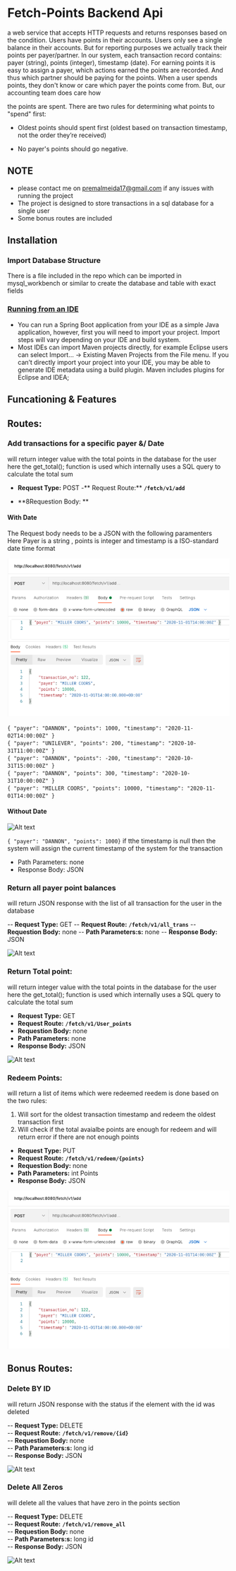 # Fetch-Points Backend Api

a web service that accepts HTTP requests and returns responses based on the condition. Users have points in their accounts. Users only see a single balance in their accounts. But for reporting purposes we actually track their points per payer/partner. In our system, each transaction record contains: payer (string), points (integer), timestamp (date). 
For earning points it is easy to assign a payer, which actions earned the points are recorded. And thus which partner should be paying for the points. 
When a user spends points, they don't know or care which payer the points come from. But, our accounting team does care how 

the points are spent. There are two rules for determining what points to "spend" first: 
* Oldest points should spent first (oldest based on transaction timestamp, not the order they’re received)  
 
* No payer's points should go negative. 

## NOTE
- please contact me on premalmeida17@gmail.com if any issues with running the project
- The project is designed to store transactions in a sql database for a single user
- Some bonus routes are included

## Installation

### Import Database Structure
There is a file included in the repo which can be imported in mysql_workbench or similar to create the database and table with exact fields

### [Running from an IDE](https://docs.spring.io/spring-boot/docs/1.5.16.RELEASE/reference/html/using-boot-running-your-application.html)
* You can run a Spring Boot application from your IDE as a simple Java application, however, first you will need to import your project. Import steps will vary depending on your IDE and build system. 
* Most IDEs can import Maven projects directly, for example Eclipse users can select Import…​ → Existing Maven Projects from the File menu.
If you can’t directly import your project into your IDE, you may be able to generate IDE metadata using a build plugin. Maven includes plugins for Eclipse and IDEA;


## Funcationing & Features


##  Routes:

### Add transactions for a specific payer &/ Date
will return integer value with the total points in the database for the user here the get_total(); function is used which internally uses a SQL query to calculate the total sum

- **Request Type:** POST
-** Request Route:** **```/fetch/v1/add```**

- **8Requestion Body: **

#### With Date
The Request body needs to be a JSON with the following paramenters<br>
Here Payer is a string , points is integer and timestamp is a ISO-standard date time format<br>

![Alt text](https://github.com/Prem-almeida/Fetch/blob/master/Fetch-points/Screenshots/add.png?raw=true)

```{ "payer": "DANNON", "points": 1000, "timestamp": "2020-11-02T14:00:00Z" } ```<br>
```{ "payer": "UNILEVER", "points": 200, "timestamp": "2020-10-31T11:00:00Z" } ```<br>
```{ "payer": "DANNON", "points": -200, "timestamp": "2020-10-31T15:00:00Z" } ```<br>
```{ "payer": "DANNON", "points": 300, "timestamp": "2020-10-31T10:00:00Z" } ```<br>
```{ "payer": "MILLER COORS", "points": 10000, "timestamp": "2020-11-01T14:00:00Z" } ```<br>

#### Without Date

![Alt text](https://github.com/Prem-almeida/Fetch/blob/master/Fetch-points/Screenshots/add_wo.png?raw=true)

```{ "payer": "DANNON", "points": 1000}```
if tthe timestamp is null then the system will assign the current timestamp of the system for the transaction


- Path Parameters: none
- Response Body: JSON


### Return all payer point balances
will return JSON response with the list of all transaction for the user in the database 

-- **Request Type:** GET
-- **Request Route:** **```/fetch/v1/all_trans```**
-- **Requestion Body:** none
-- **Path Parameters:s:** none
-- **Response Body:** JSON

![Alt text](https://github.com/Prem-almeida/Fetch/blob/master/Fetch-points/Screenshots/all_trans.png?raw=true)

### Return Total point:
will return integer value with the total points in the database for the user here the get_total(); function is used which internally uses a SQL query to calculate the total sum

- **Request Type:** GET
- **Request Route:** **```/fetch/v1/User_points```**
- **Requestion Body:** none
- **Path Parameters:** none
- **Response Body:** JSON


![Alt text](https://github.com/Prem-almeida/Fetch/blob/master/Fetch-points/Screenshots/user_points.png?raw=true)


### Redeem Points:
will return a list of items which were redeemed
reedem is done based on the two rules: 
1. Will sort for the oldest transaction timestamp and redeem the oldest transaction first
2. Will check if the total avaialbe points are enough for redeem and will return error if there are not enough points

- **Request Type:** PUT
- **Request Route:** **```/fetch/v1/redeem/{points}```**
- **Requestion Body:** none
- **Path Parameters:** int Points
- **Response Body:** JSON


![Alt text](https://github.com/Prem-almeida/Fetch/blob/master/Fetch-points/Screenshots/add.png?raw=true)

## Bonus Routes:

### Delete BY ID
will return JSON response with the status if the element with the id was deleted

-- **Request Type:** DELETE<br>
-- **Request Route:** **```/fetch/v1/remove/{id}```**<br>
-- **Requestion Body:** none<br>
-- **Path Parameters:s:** long id<br>
-- **Response Body:** JSON<br>

![Alt text](https://github.com/Prem-almeida/Fetch/blob/master/Fetch-points/Screenshots/remove_id.png?raw=true)

### Delete All Zeros
will delete all the values that have zero in the points section

-- **Request Type:** DELETE<br>
-- **Request Route:** **```/fetch/v1/remove_all```**<br>
-- **Requestion Body:** none<br>
-- **Path Parameters:s:** long id<br>
-- **Response Body:** JSON<br>

![Alt text](https://github.com/Prem-almeida/Fetch/blob/master/Fetch-points/Screenshots/remove_all.png?raw=true)


